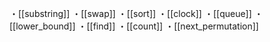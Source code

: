 ・[[substring]]
・[[swap]]
・[[sort]]
・[[clock]]
・[[queue]]
・[[lower_bound]]
・[[find]]
・[[count]]
・[[next_permutation]]